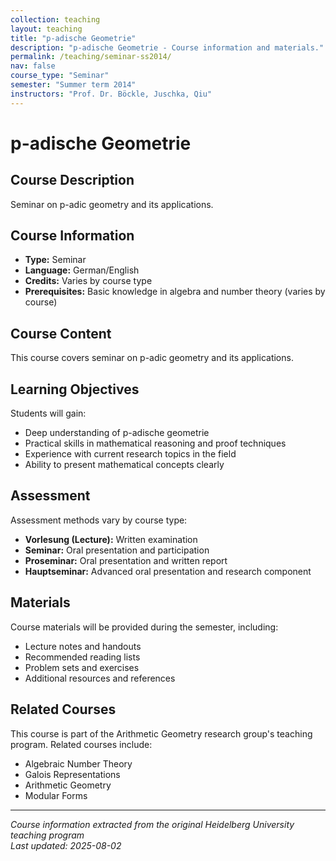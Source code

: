 ```yaml
---
collection: teaching
layout: teaching
title: "p-adische Geometrie"
description: "p-adische Geometrie - Course information and materials."
permalink: /teaching/seminar-ss2014/
nav: false
course_type: "Seminar"
semester: "Summer term 2014"
instructors: "Prof. Dr. Böckle, Juschka, Qiu"
---
```


# p-adische Geometrie

## Course Description 

Seminar on p-adic geometry and its applications.

## Course Information 

- **Type:** Seminar
- **Language:** German/English
- **Credits:** Varies by course type
- **Prerequisites:** Basic knowledge in algebra and number theory (varies by course)

## Course Content 

This course covers seminar on p-adic geometry and its applications.

## Learning Objectives 

Students will gain:
- Deep understanding of p-adische geometrie
- Practical skills in mathematical reasoning and proof techniques
- Experience with current research topics in the field
- Ability to present mathematical concepts clearly

## Assessment 

Assessment methods vary by course type:
- **Vorlesung (Lecture):** Written examination
- **Seminar:** Oral presentation and participation
- **Proseminar:** Oral presentation and written report
- **Hauptseminar:** Advanced oral presentation and research component

## Materials 

Course materials will be provided during the semester, including:
- Lecture notes and handouts
- Recommended reading lists
- Problem sets and exercises
- Additional resources and references

## Related Courses 

This course is part of the Arithmetic Geometry research group's teaching program. Related courses include:
- Algebraic Number Theory
- Galois Representations
- Arithmetic Geometry
- Modular Forms

---

*Course information extracted from the original Heidelberg University teaching program*  
*Last updated: 2025-08-02*